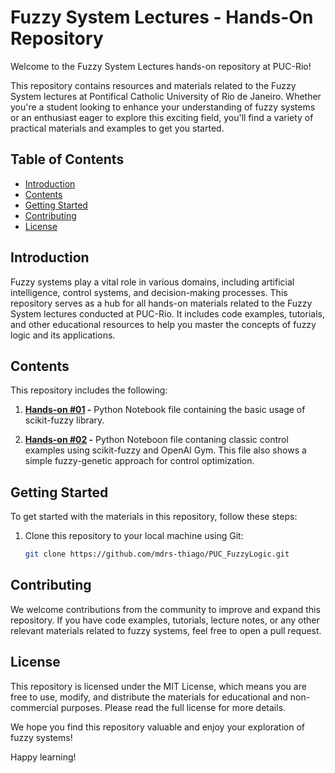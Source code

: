 # Fuzzy System Lectures - Hands-On Repository

Welcome to the Fuzzy System Lectures hands-on repository at PUC-Rio!

This repository contains resources and materials related to the Fuzzy System lectures at Pontifical Catholic University of Rio de Janeiro. Whether you're a student looking to enhance your understanding of fuzzy systems or an enthusiast eager to explore this exciting field, you'll find a variety of practical materials and examples to get you started.

## Table of Contents

- [Introduction](#introduction)
- [Contents](#contents)
- [Getting Started](#getting-started)
- [Contributing](#contributing)
- [License](#license)

## Introduction

Fuzzy systems play a vital role in various domains, including artificial intelligence, control systems, and decision-making processes. This repository serves as a hub for all hands-on materials related to the Fuzzy System lectures conducted at PUC-Rio. It includes code examples, tutorials, and other educational resources to help you master the concepts of fuzzy logic and its applications.

## Contents

This repository includes the following:

1. **[Hands-on #01](https://github.com/mdrs-thiago/PUC_FuzzyLogic/blob/main/Hands-on%20%2301%20-%20Fuzzy%20System.ipynb) -** Python Notebook file containing the basic usage of scikit-fuzzy library.

2. **[Hands-on #02](https://github.com/mdrs-thiago/PUC_FuzzyLogic/blob/main/Hands-on%20%2302%20-%20Control.ipynb) -** Python Noteboon file contaning classic control examples using scikit-fuzzy and OpenAI Gym. This file also shows a simple fuzzy-genetic approach for control optimization. 

## Getting Started

To get started with the materials in this repository, follow these steps:

1. Clone this repository to your local machine using Git:
   ```bash
   git clone https://github.com/mdrs-thiago/PUC_FuzzyLogic.git

## Contributing
We welcome contributions from the community to improve and expand this repository. If you have code examples, tutorials, lecture notes, or any other relevant materials related to fuzzy systems, feel free to open a pull request. 

## License
This repository is licensed under the MIT License, which means you are free to use, modify, and distribute the materials for educational and non-commercial purposes. Please read the full license for more details.

We hope you find this repository valuable and enjoy your exploration of fuzzy systems!

Happy learning!
